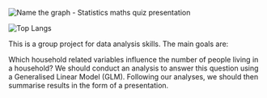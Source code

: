 ![Name the graph - Statistics maths quiz presentation](https://github.com/Linbin-Lai/DAS-Group-01/assets/162216504/f67ee2ea-2dce-4c01-9dbd-b806800d2543)

![Top Langs](https://github-readme-stats.vercel.app/api/top-langs/?username=anuraghazra&layout=compact)


This is a group project for data analysis skills. The main goals are:

Which household related variables influence the number of people living in a household?
We should conduct an analysis to answer this question using a Generalised Linear Model (GLM). Following our 
analyses, we should then summarise results in the form of a presentation.

